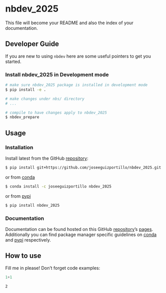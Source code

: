 # nbdev_2025


<!-- WARNING: THIS FILE WAS AUTOGENERATED! DO NOT EDIT! -->

This file will become your README and also the index of your
documentation.

## Developer Guide

If you are new to using `nbdev` here are some useful pointers to get you
started.

### Install nbdev_2025 in Development mode

``` sh
# make sure nbdev_2025 package is installed in development mode
$ pip install -e .

# make changes under nbs/ directory
# ...

# compile to have changes apply to nbdev_2025
$ nbdev_prepare
```

## Usage

### Installation

Install latest from the GitHub
[repository](https://github.com/joseeguizportillo/nbdev_2025):

``` sh
$ pip install git+https://github.com/joseeguizportillo/nbdev_2025.git
```

or from [conda](https://anaconda.org/joseeguizportillo/nbdev_2025)

``` sh
$ conda install -c joseeguizportillo nbdev_2025
```

or from [pypi](https://pypi.org/project/nbdev_2025/)

``` sh
$ pip install nbdev_2025
```

### Documentation

Documentation can be found hosted on this GitHub
[repository](https://github.com/joseeguizportillo/nbdev_2025)’s
[pages](https://joseeguizportillo.github.io/nbdev_2025/). Additionally
you can find package manager specific guidelines on
[conda](https://anaconda.org/joseeguizportillo/nbdev_2025) and
[pypi](https://pypi.org/project/nbdev_2025/) respectively.

## How to use

Fill me in please! Don’t forget code examples:

``` python
1+1
```

    2
